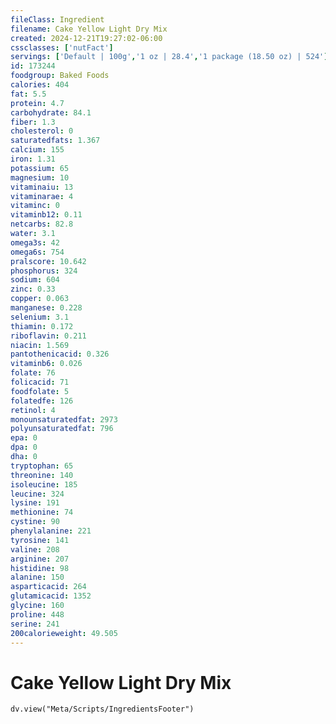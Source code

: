 ```yaml
---
fileClass: Ingredient
filename: Cake Yellow Light Dry Mix
created: 2024-12-21T19:27:02-06:00
cssclasses: ['nutFact']
servings: ['Default | 100g','1 oz | 28.4','1 package (18.50 oz) | 524']
id: 173244
foodgroup: Baked Foods
calories: 404
fat: 5.5
protein: 4.7
carbohydrate: 84.1
fiber: 1.3
cholesterol: 0
saturatedfats: 1.367
calcium: 155
iron: 1.31
potassium: 65
magnesium: 10
vitaminaiu: 13
vitaminarae: 4
vitaminc: 0
vitaminb12: 0.11
netcarbs: 82.8
water: 3.1
omega3s: 42
omega6s: 754
pralscore: 10.642
phosphorus: 324
sodium: 604
zinc: 0.33
copper: 0.063
manganese: 0.228
selenium: 3.1
thiamin: 0.172
riboflavin: 0.211
niacin: 1.569
pantothenicacid: 0.326
vitaminb6: 0.026
folate: 76
folicacid: 71
foodfolate: 5
folatedfe: 126
retinol: 4
monounsaturatedfat: 2973
polyunsaturatedfat: 796
epa: 0
dpa: 0
dha: 0
tryptophan: 65
threonine: 140
isoleucine: 185
leucine: 324
lysine: 191
methionine: 74
cystine: 90
phenylalanine: 221
tyrosine: 141
valine: 208
arginine: 207
histidine: 98
alanine: 150
asparticacid: 264
glutamicacid: 1352
glycine: 160
proline: 448
serine: 241
200calorieweight: 49.505
---
```


# Cake Yellow Light Dry Mix

```dataviewjs
dv.view("Meta/Scripts/IngredientsFooter")
```